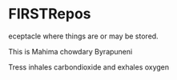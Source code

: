 # FIRSTRepos
eceptacle where things are or may be stored.

This is Mahima chowdary Byrapuneni

Tress inhales carbondioxide and exhales oxygen
